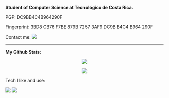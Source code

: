 <!--
**natanfdecastro/natanfdecastro** is a ✨ _special_ ✨ repository because its `README.md` (this file) appears on your GitHub profile.

Here are some ideas to get you started:

- 🔭 I’m currently working on ...
- 🌱 I’m currently learning ...
- 👯 I’m looking to collaborate on ...
- 🤔 I’m looking for help with ...
- 💬 Ask me about ...
- 📫 How to reach me: ...
- 😄 Pronouns: ...
- ⚡ Fun fact: ...
-->

**Student of Computer Science at Tecnológico de Costa Rica.**

PGP: DC9BB4C4B964290F 

Fingerprint: 3BD8 CB76 F7BE 879B 7257 3AF9 DC9B B4C4 B964 290F 

Contact me:
 [<img src="https://img.shields.io/badge/linkedin-%230077B5.svg?&style=for-the-badge&logo=linkedin&logoColor=white" />](https://www.linkedin.com/in/natanfdecastro/) 


---
**My Github Stats:** 
<p align = "center">
  <img src = "https://github-readme-stats.vercel.app/api?username=natanfdecastro&show_icons=true&theme=algolia&line_height=27">
</p>
<p align = "center">
  <img src = "https://github-readme-stats.vercel.app/api/top-langs/?username=natanfdecastro&hide=css,html&theme=react">
</p>

Tech I like and use:

<img src="https://img.shields.io/badge/python-3776AB.svg?&style=for-the-badge&logo=python&logoColor=white"/> <img src="https://img.shields.io/badge/c++-00599C.svg?&style=for-the-badge&logo=c%2B%2B&logoColor=white"/> 

